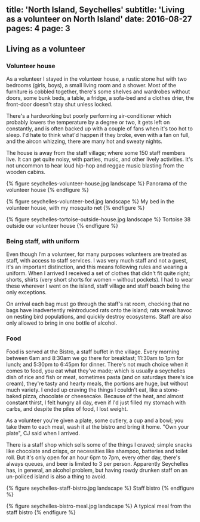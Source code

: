 title: 'North Island, Seychelles'
subtitle: 'Living as a volunteer on North Island'
date: 2016-08-27
pages: 4
page: 3
---

## Living as a volunteer

### Volunteer house

As a volunteer I stayed in the volunteer house, a rustic stone hut with two bedrooms (girls, boys), a small living room and a shower. Most of the furniture is cobbled together, there's some shelves and wardrobes without doors, some bunk beds, a table, a fridge, a sofa-bed and a clothes drier, the front-door doesn't stay shut unless locked.

There's a hardworking but poorly performing air-conditioner which probably lowers the temperature by a degree or two, it gets left on constantly, and is often backed up with a couple of fans when it's too hot to sleep. I'd hate to think what'd happen if they broke, even with a fan on full, and the aircon whizzing, there are many hot and sweaty nights.

The house is away from the staff village; where some 150 staff members live. It can get quite noisy, with parties, music, and other lively activities. It's not uncommon to hear loud hip-hop and reggae music blasting from the wooden cabins.

{% figure seychelles-volunteer-house.jpg landscape %}
Panorama of the volunteer house
{% endfigure %}

{% figure seychelles-volunteer-bed.jpg landscape %}
My bed in the volunteer house, with my mosquito net
{% endfigure %}

{% figure seychelles-tortoise-outside-house.jpg landscape %}
Tortoise 38 outside our volunteer house
{% endfigure %}

### Being staff, with uniform

Even though I’m a volunteer, for many purposes volunteers are treated as staff, with access to staff services. I was very much staff and not a guest, it's an important distinction, and this means following rules and wearing a uniform. When I arrived I received a set of clothes that didn't fit quite right; shorts, shirts (very short shorts for women – without pockets). I had to wear these wherever I went on the island, staff village and staff beach being the only exceptions.

On arrival each bag must go through the staff's rat room, checking that no bags have inadvertently reintroduced rats onto the island; rats wreak havoc on nesting bird populations, and quickly destroy ecosystems. Staff are also only allowed to bring in one bottle of alcohol.

### Food

Food is served at the Bistro, a staff buffet in the village. Every morning between 6am and 8:30am we go there for breakfast; 11:30am to 1pm for lunch; and 5:30pm to 6:45pm for dinner. There's not much choice when it comes to food, you eat what they've made; which is usually a seychelles dish of rice and fish or meat, sometimes pasta (and on saturdays there's ice cream), they're tasty and hearty meals, the portions are huge, but without much variety. I ended up craving the things I couldn’t eat, like a stone-baked pizza, chocolate or cheesecake. Because of the heat, and almost constant thirst, I felt hungry all day, even if I'd just filled my stomach with carbs, and despite the piles of food, I lost weight.

As a volunteer you're given a plate, some cutlery, a cup and a bowl; you take them to each meal, wash it at the bistro and bring it home. "Own your plate", CJ said when I arrived.

There is a staff shop which sells some of the things I craved; simple snacks like chocolate and crisps, or necessities like shampoo, batteries and toilet roll. But it's only open for an hour 6pm to 7pm, every other day, there's always queues, and beer is limited to 3 per person. Apparently Seychelles has, in general, an alcohol problem, but having rowdy drunken staff on an un-policed island is also a thing to avoid.

{% figure seychelles-staff-bistro.jpg landscape %}
Staff bistro
{% endfigure %}

{% figure seychelles-bistro-meal.jpg landscape %}
A typical meal from the staff bistro
{% endfigure %}
